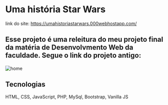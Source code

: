  # Uma história Star Wars
 link do site: https://umahistoriastarwars.000webhostapp.com/
 ## Esse projeto é uma releitura do meu projeto final da matéria de Desenvolvmento Web da faculdade. Segue o link do projeto antigo:
 ####
 ![home](https://github.com/Gustavo-erades/StarWars/assets/108373134/79aa5077-a1e3-4f55-a19f-08e8ded906c0)
 ## Tecnologias 
 HTML, CSS, JavaScript, PHP, MySql, Bootstrap, Vanilla JS 


